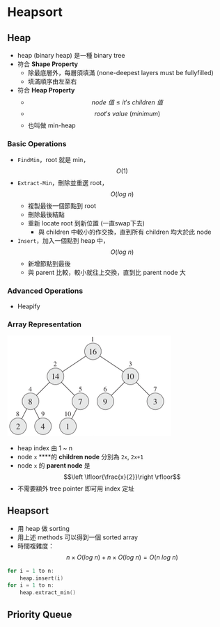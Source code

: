 # Heapsort

## Heap

* heap \(binary heap\) 是一種 binary tree
* 符合 **Shape Property**
  * 除最底層外，每層須填滿 \(none-deepest layers must be fullyfilled\)
  * 填滿順序由左至右
* 符合 **Heap Property**
  * $$node\ 值\leq it's\ children\ 值$$
  * $$root's\ value\ (minimum)$$
  * 也叫做 min-heap

### Basic Operations

* `FindMin`，root 就是 min，$$O(1)$$ 
* `Extract-Min`，刪除並重選 root，$$O(log\ n)$$
  * 複製最後一個節點到 root
  * 刪除最後結點
  * 重新 locate root 到新位置 \(一直swap下去\)
    * 與 children 中較小的作交換，直到所有 children 均大於此 node
* `Insert`，加入一個點到 heap 中，$$O(log\ n)$$
  * 新增節點到最後
  * 與 parent 比較，較小就往上交換，直到比 parent node 大

### Advanced Operations

* Heapify

### Array Representation

![Max Heap](../.gitbook/assets/image%20%285%29.png)

* heap index 由 1 ~ n
* node `x` ****的 **children node** 分別為 `2x`, `2x+1` 
* node `x` 的 **parent node** 是 $$\left \lfloor{\frac{x}{2}}\right \rfloor$$ 
* 不需要額外 tree pointer 即可用 index 定址

## Heapsort

* 用 heap 做 sorting
* 用上述 methods 可以得到一個 sorted array
* 時間複雜度： $$n\times O(log\ n) +n\times O(log\ n) = O(n\ log\ n)$$ 

```cpp
for i = 1 to n:
    heap.insert(i)
for i = 1 to n:
    heap.extract_min()
```





## Priority Queue

